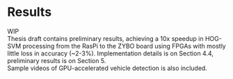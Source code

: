 # Results  
WIP  
Thesis draft contains preliminary results, achieving a 10x speedup in HOG-SVM processing from the RasPi to the ZYBO board using FPGAs with mostly little loss in accuracy (~2-3%). Implementation details is on Section 4.4, preliminary results is on Section 5.  
Sample videos of GPU-accelerated vehicle detection is also included.